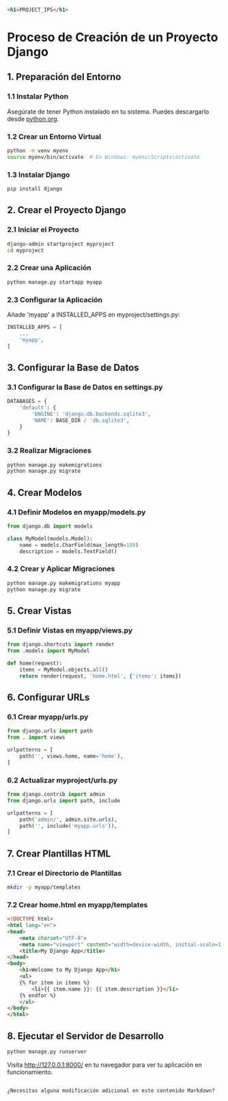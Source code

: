 ```markdown
<h1>PROJECT_IPS</h1>
```

# Proceso de Creación de un Proyecto Django

## 1. Preparación del Entorno

### 1.1 Instalar Python
Asegúrate de tener Python instalado en tu sistema. Puedes descargarlo desde [python.org](https://www.python.org/downloads/).

### 1.2 Crear un Entorno Virtual
```bash
python -m venv myenv
source myenv/bin/activate  # En Windows: myenv\Scripts\activate
```

### 1.3 Instalar Django
```bash
pip install django
```

## 2. Crear el Proyecto Django

### 2.1 Iniciar el Proyecto
```bash
django-admin startproject myproject
cd myproject
```

### 2.2 Crear una Aplicación
```bash
python manage.py startapp myapp
```

### 2.3 Configurar la Aplicación
Añade 'myapp' a INSTALLED_APPS en myproject/settings.py:
```python
INSTALLED_APPS = [
    ...
    'myapp',
]
```

## 3. Configurar la Base de Datos

### 3.1 Configurar la Base de Datos en settings.py
```python
DATABASES = {
    'default': {
        'ENGINE': 'django.db.backends.sqlite3',
        'NAME': BASE_DIR / 'db.sqlite3',
    }
}
```

### 3.2 Realizar Migraciones
```bash
python manage.py makemigrations
python manage.py migrate
```

## 4. Crear Modelos

### 4.1 Definir Modelos en myapp/models.py
```python
from django.db import models

class MyModel(models.Model):
    name = models.CharField(max_length=100)
    description = models.TextField()
```

### 4.2 Crear y Aplicar Migraciones
```bash
python manage.py makemigrations myapp
python manage.py migrate
```

## 5. Crear Vistas

### 5.1 Definir Vistas en myapp/views.py
```python
from django.shortcuts import render
from .models import MyModel

def home(request):
    items = MyModel.objects.all()
    return render(request, 'home.html', {'items': items})
```

## 6. Configurar URLs

### 6.1 Crear myapp/urls.py
```python
from django.urls import path
from . import views

urlpatterns = [
    path('', views.home, name='home'),
]
```

### 6.2 Actualizar myproject/urls.py
```python
from django.contrib import admin
from django.urls import path, include

urlpatterns = [
    path('admin/', admin.site.urls),
    path('', include('myapp.urls')),
]
```

## 7. Crear Plantillas HTML

### 7.1 Crear el Directorio de Plantillas
```bash
mkdir -p myapp/templates
```

### 7.2 Crear home.html en myapp/templates
```html
<!DOCTYPE html>
<html lang="en">
<head>
    <meta charset="UTF-8">
    <meta name="viewport" content="width=device-width, initial-scale=1.0">
    <title>My Django App</title>
</head>
<body>
    <h1>Welcome to My Django App</h1>
    <ul>
    {% for item in items %}
        <li>{{ item.name }}: {{ item.description }}</li>
    {% endfor %}
    </ul>
</body>
</html>
```

## 8. Ejecutar el Servidor de Desarrollo
```bash
python manage.py runserver
```

Visita http://127.0.0.1:8000/ en tu navegador para ver tu aplicación en funcionamiento.
```

¿Necesitas alguna modificación adicional en este contenido Markdown?
